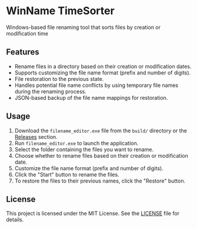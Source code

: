 # WinName TimeSorter
 Windows-based file renaming tool that sorts files by creation or modification time

## Features

- Rename files in a directory based on their creation or modification dates.
- Supports customizing the file name format (prefix and number of digits).
- File restoration to the previous state.
- Handles potential file name conflicts by using temporary file names during the renaming process.
- JSON-based backup of the file name mappings for restoration.

## Usage

1. Download the `filename_editor.exe` file from the `build/` directory or the [Releases](https://github.com/Hajin-Jeon/WinName-TimeSorter/releases) section.
2. Run `filename_editor.exe` to launch the application.
3. Select the folder containing the files you want to rename.
4. Choose whether to rename files based on their creation or modification date.
5. Customize the file name format (prefix and number of digits).
6. Click the "Start" button to rename the files.
7. To restore the files to their previous names, click the "Restore" button.

## License

This project is licensed under the MIT License. See the [LICENSE](https://github.com/Hajin-Jeon/WinName-TimeSorter/blob/main/LICENSE) file for details.
